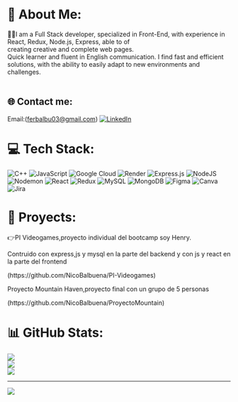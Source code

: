 # 💫 About Me:
🙋‍♂️I am a Full Stack developer, specialized in Front-End, with experience in React, Redux, Node.js, Express, able to of <br>creating creative and complete web pages.<br>Quick learner and fluent in English communication. I find fast and efficient solutions, with the ability to easily adapt to new environments and challenges.<br><br>


## 🌐 Contact me:
Email:(ferbalbu03@gmail.com)
[![LinkedIn](https://img.shields.io/badge/LinkedIn-%230077B5.svg?logo=linkedin&logoColor=white)](https://www.linkedin.com/in/fernando-nicol%C3%A1s-balbuena-562748218/) 

# 💻 Tech Stack:
![C++](https://img.shields.io/badge/c++-%2300599C.svg?style=for-the-badge&logo=c%2B%2B&logoColor=white) ![JavaScript](https://img.shields.io/badge/javascript-%23323330.svg?style=for-the-badge&logo=javascript&logoColor=%23F7DF1E) ![Google Cloud](https://img.shields.io/badge/GoogleCloud-%234285F4.svg?style=for-the-badge&logo=google-cloud&logoColor=white) ![Render](https://img.shields.io/badge/Render-%46E3B7.svg?style=for-the-badge&logo=render&logoColor=white) ![Express.js](https://img.shields.io/badge/express.js-%23404d59.svg?style=for-the-badge&logo=express&logoColor=%2361DAFB) ![NodeJS](https://img.shields.io/badge/node.js-6DA55F?style=for-the-badge&logo=node.js&logoColor=white) ![Nodemon](https://img.shields.io/badge/NODEMON-%23323330.svg?style=for-the-badge&logo=nodemon&logoColor=%BBDEAD) ![React](https://img.shields.io/badge/react-%2320232a.svg?style=for-the-badge&logo=react&logoColor=%2361DAFB) ![Redux](https://img.shields.io/badge/redux-%23593d88.svg?style=for-the-badge&logo=redux&logoColor=white) ![MySQL](https://img.shields.io/badge/mysql-%2300000f.svg?style=for-the-badge&logo=mysql&logoColor=white) ![MongoDB](https://img.shields.io/badge/MongoDB-%234ea94b.svg?style=for-the-badge&logo=mongodb&logoColor=white) ![Figma](https://img.shields.io/badge/figma-%23F24E1E.svg?style=for-the-badge&logo=figma&logoColor=white) ![Canva](https://img.shields.io/badge/Canva-%2300C4CC.svg?style=for-the-badge&logo=Canva&logoColor=white) ![Jira](https://img.shields.io/badge/jira-%230A0FFF.svg?style=for-the-badge&logo=jira&logoColor=white)

# 📎 Proyects:
<p>👉PI Videogames,proyecto individual del bootcamp soy Henry.</p>
<p>Contruido con express,js y mysql en la parte del backend y con js y react en la parte del frontend </p>
(https://github.com/NicoBalbuena/PI-Videogames)

<p>Proyecto Mountain Haven,proyecto final con un grupo de 5 personas</p>
(https://github.com/NicoBalbuena/ProyectoMountain)


# 📊 GitHub Stats:
![](https://github-readme-stats.vercel.app/api?username=NicoBalbuena&theme=omni&hide_border=false&include_all_commits=false&count_private=false)<br/>
![](https://github-readme-streak-stats.herokuapp.com/?user=NicoBalbuena&theme=omni&hide_border=false)<br/>
![](https://github-readme-stats.vercel.app/api/top-langs/?username=NicoBalbuena&theme=omni&hide_border=false&include_all_commits=false&count_private=false&layout=compact)

---
[![](https://visitcount.itsvg.in/api?id=NicoBalbuena&icon=0&color=0)](https://visitcount.itsvg.in)

<!-- Proudly created with GPRM ( https://gprm.itsvg.in ) -->

